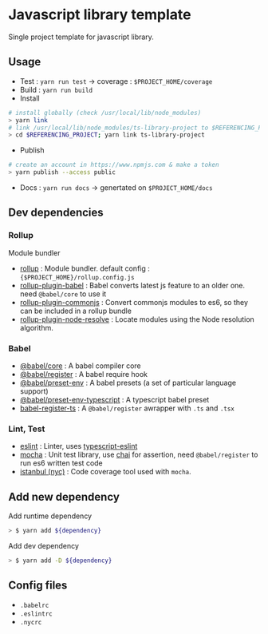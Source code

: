 # Javascript library template

Single project template for javascript library.

## Usage

* Test : `yarn run test` -> coverage : `$PROJECT_HOME/coverage`
* Build : `yarn run build`
* Install
```sh
# install globally (check /usr/local/lib/node_modules)
> yarn link
# link /usr/local/lib/node_modules/ts-library-project to $REFERENCING_PROJECT/node_modules
> cd $REFERENCING_PROJECT; yarn link ts-library-project
```
* Publish
```sh
# create an account in https://www.npmjs.com & make a token
> yarn publish --access public
```
* Docs : `yarn run docs` -> genertated on `$PROJECT_HOME/docs`

## Dev dependencies

### Rollup

Module bundler

* [rollup](https://rollupjs.org/guide/en) : Module bundler. default config : `{$PROJECT_HOME}/rollup.config.js`
* [rollup-plugin-babel](https://rollupjs.org/guide/en#babel) : Babel converts latest js feature to an older one. need `@babel/core` to use it
* [rollup-plugin-commonjs](https://github.com/rollup/rollup-plugin-commonjs) : Convert commonjs modules to es6, so they can be included in a rollup bundle
* [rollup-plugin-node-resolve](https://github.com/rollup/rollup-plugin-node-resolve) : Locate modules using the Node resolution algorithm.

### Babel

* [@babel/core](https://github.com/babel/babel/tree/master/packages/babel-core) : A babel compiler core
* [@babel/register](https://github.com/babel/babel/tree/master/packages/babel-register) : A babel require hook
* [@babel/preset-env](https://github.com/babel/babel/tree/master/packages/babel-preset-env) : A babel presets (a set of particular language support)
* [@babel/preset-env-typescript](https://github.com/babel/babel/tree/master/packages/babel-preset-typescript) : A typescript babel preset
* [babel-register-ts](https://github.com/deepsweet/babel-register-ts) : A `@babel/register` awrapper with `.ts` and `.tsx`

### Lint, Test

* [eslint](https://eslint.org/docs/user-guide/getting-started) : Linter, uses [typescript-eslint](https://github.com/typescript-eslint/typescript-eslint/tree/master/packages/eslint-plugin)
* [mocha](https://mochajs.org/#assertions) : Unit test library, use [chai](https://www.chaijs.com/guide/) for assertion, need `@babel/register` to run es6 written test code
* [istanbul (nyc)](https://istanbul.js.org/docs/tutorials/mocha/) : Code coverage tool used with `mocha`.

## Add new dependency

Add runtime dependency

```sh
> $ yarn add ${dependency}
```

Add dev dependency

```sh
> $ yarn add -D ${dependency}
```

## Config files

* `.babelrc`
* `.eslintrc`
* `.nycrc`

